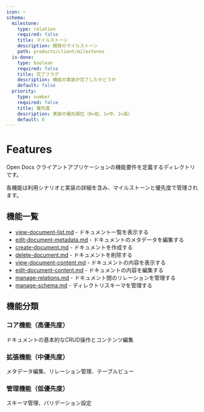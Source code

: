 ```yaml
---
icon: ⚡
schema:
  milestone:
    type: relation
    required: false
    title: マイルストーン
    description: 開発のマイルストーン
    path: products/client/milestones
  is-done:
    type: boolean
    required: false
    title: 完了フラグ
    description: 機能の実装が完了したかどうか
    default: false
  priority:
    type: number
    required: false
    title: 優先度
    description: 実装の優先順位（0=低、1=中、2=高）
    default: 0
---
```


# Features

Open Docs クライアントアプリケーションの機能要件を定義するディレクトリです。

各機能は利用シナリオと実装の詳細を含み、マイルストーンと優先度で管理されます。

## 機能一覧

- [view-document-list.md](./view-document-list.md) - ドキュメント一覧を表示する
- [edit-document-metadata.md](./edit-document-metadata.md) - ドキュメントのメタデータを編集する
- [create-document.md](./create-document.md) - ドキュメントを作成する
- [delete-document.md](./delete-document.md) - ドキュメントを削除する
- [view-document-content.md](./view-document-content.md) - ドキュメントの内容を表示する
- [edit-document-content.md](./edit-document-content.md) - ドキュメントの内容を編集する
- [manage-relations.md](./manage-relations.md) - ドキュメント間のリレーションを管理する
- [manage-schema.md](./manage-schema.md) - ディレクトリスキーマを管理する

## 機能分類

### コア機能（高優先度）
ドキュメントの基本的なCRUD操作とコンテンツ編集

### 拡張機能（中優先度）
メタデータ編集、リレーション管理、テーブルビュー

### 管理機能（低優先度）
スキーマ管理、バリデーション設定